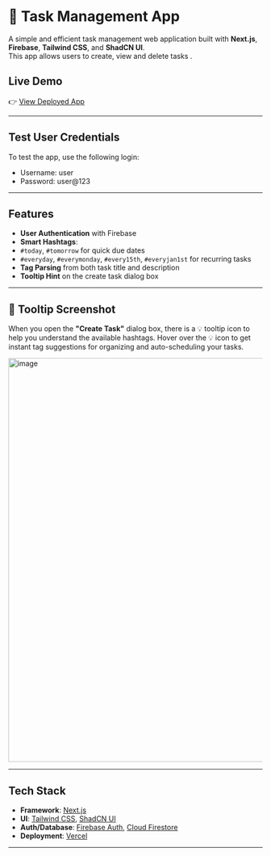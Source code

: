 # 📝 Task Management App

A simple and efficient task management web application built with **Next.js**, **Firebase**, **Tailwind CSS**, and **ShadCN UI**.  
This app allows users to create, view and delete tasks .

## Live Demo

👉 [View Deployed App](https://task-manager-app-eight-tau.vercel.app/login)  

---

## Test User Credentials

To test the app, use the following login:

- Username: user
- Password: user@123

---

## Features

-  **User Authentication** with Firebase
-  **Smart Hashtags**:
  - `#today`, `#tomorrow` for quick due dates
  - `#everyday`, `#everymonday`, `#every15th`, `#everyjan1st` for recurring tasks
-  **Tag Parsing** from both task title and description
-  **Tooltip Hint** on the create task dialog box

---

## 📸 Tooltip Screenshot

When you open the **"Create Task"** dialog box, there is a 💡 tooltip icon to help you understand the available hashtags. Hover over the 💡 icon to get instant tag suggestions for organizing and auto-scheduling your tasks.

<img width="800" height="800" alt="image" src="https://github.com/user-attachments/assets/b87c489e-9db7-4504-b841-1265a4b68fce" />

---

## Tech Stack

- **Framework**: [Next.js](https://nextjs.org/)
- **UI**: [Tailwind CSS](https://tailwindcss.com/), [ShadCN UI](https://ui.shadcn.com/)
- **Auth/Database**: [Firebase Auth](https://firebase.google.com/docs/auth), [Cloud Firestore](https://firebase.google.com/docs/firestore)
- **Deployment**: [Vercel](https://vercel.com/)

---


